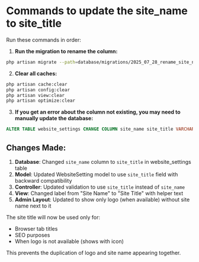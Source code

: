 # Commands to update the site_name to site_title

Run these commands in order:

1. **Run the migration to rename the column:**
```bash
php artisan migrate --path=database/migrations/2025_07_28_rename_site_name_to_site_title.php
```

2. **Clear all caches:**
```bash
php artisan cache:clear
php artisan config:clear
php artisan view:clear
php artisan optimize:clear
```

3. **If you get an error about the column not existing, you may need to manually update the database:**
```sql
ALTER TABLE website_settings CHANGE COLUMN site_name site_title VARCHAR(255);
```

## Changes Made:

1. **Database**: Changed `site_name` column to `site_title` in website_settings table
2. **Model**: Updated WebsiteSetting model to use `site_title` field with backward compatibility
3. **Controller**: Updated validation to use `site_title` instead of `site_name`
4. **View**: Changed label from "Site Name" to "Site Title" with helper text
5. **Admin Layout**: Updated to show only logo (when available) without site name next to it

The site title will now be used only for:
- Browser tab titles
- SEO purposes
- When logo is not available (shows with icon)

This prevents the duplication of logo and site name appearing together.
